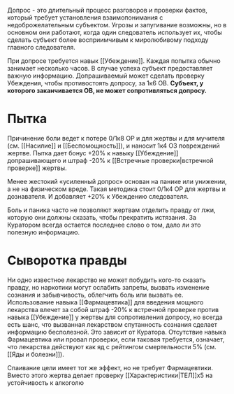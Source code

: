 Допрос - это длительный процесс разговоров и проверки фактов, который требует установления взаимопонимания с недоброжелательным субъектом. Угрозы и запугивание возможны, но в основном они работают, когда один следователь использует их, чтобы сделать субъект более восприимчивым к миролюбивому подходу главного следователя.

При допросе требуется навык [[Убеждение]]. Каждая попытка обычно занимает несколько часов. В случае успеха субъект предоставляет важную информацию. Допрашиваемый может сделать проверку Убеждения, чтобы противостоять допросу, за 1к6 ОВ. **Субъект, у которого заканчивается ОВ, не может сопротивляться допросу.**

# Пытка

Причинение боли ведет к потере 0/1к8 ОР и для жертвы и для мучителя (см. [[Насилие]] и [[Беспомощность]]), и наносит 1к4 ОЗ повреждений жертве. Пытка дает бонус +20% к навыку [[Убеждение]] допрашивающего и штраф -20% к [[Встречные проверки|встречной проверке]] жертвы.

Менее жестокий «усиленный допрос» основан на панике или унижении, а не на физическом вреде. Такая методика стоит 0/1к4 ОР для жертвы и дознавателя. И добавляет +20% к Убеждению следователя.

Боль и паника часто не позволяют жертвам отделить правду от лжи, которую они должны сказать, чтобы прекратить истязания. За Куратором всегда остается последнее слово о том, дало ли это полезную информацию.

# Сыворотка правды

Ни одно известное лекарство не может побудить кого-то сказать правду, но наркотики могут ослабить запреты, вызвать изменение сознания и забывчивость, облегчить боль или вызвать ее. Использование навыка [[Фармацевтика]] для введения мощного лекарства влечет за собой штраф -20% к встречной проверке против навыка [[Убеждение]] у жертвы для сопротивления допросу, но всегда есть шанс, что вызванная лекарством спутанность сознания сделает информацию бесполезной. Это зависит от Куратора. Отсутствие навыка Фармацевтика или провал проверки, если таковая требуется, означает, что лекарства действуют как яд с рейтингом смертельности 5% (см. [[Яды и болезни]]).

Спаивание цели имеет тот же эффект, но не требует Фармацевтики. Вместо этого жертва делает проверку [[Характеристики|ТЕЛ]]x5 на устойчивость к алкоголю